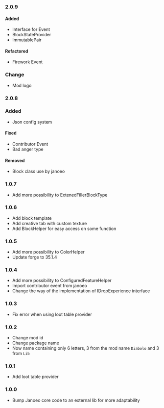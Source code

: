 ### 2.0.9

#### Added
+ Interface for Event
+ BlockStateProvider
+ ImmutablePair

#### Refactored
+ Firework Event

### Change
+ Mod logo

### 2.0.8

### Added
+ Json config system

#### Fixed
+ Contributor Event
+ Bad anger type

#### Removed
+ Block class use by janoeo


### 1.0.7
+ Add more possibility to ExtenedFillerBlockType

### 1.0.6
+ Add block template
+ Add creative tab with custom texture
+ Add BlockHelper for easy access on some function

### 1.0.5
+ Add more possibility to ColorHelper
+ Update forge to 35.1.4

### 1.0.4
+ Add more possibility to ConfiguredFeatureHelper
+ Import contributor event from janoeo
+ Change the way of the implementation of IDropExperience interface

### 1.0.3
+ Fix error when using loot table provider

### 1.0.2
+ Change mod id
+ Change package name
+ Now name containing only 6 letters, 3 from the mod name `Diabolo` and 3 from `Lib`

### 1.0.1
+ Add loot table provider

### 1.0.0
+ Bump Janoeo core code to an external lib for more adaptability